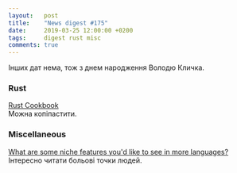 ```yaml
---
layout:   post
title:    "News digest #175"
date:     2019-03-25 12:00:00 +0200
tags:     digest rust misc
comments: true
---
```


Інших дат нема, тож з днем народження Володю Кличка.

### Rust

[Rust Cookbook](https://rust-lang-nursery.github.io/rust-cookbook/)<br/>
Можна копіпастити.

### Miscellaneous

[What are some niche features you'd like to see in more languages?](https://www.reddit.com/r/ProgrammingLanguages/comments/b2a61l/what_are_some_niche_features_youd_like_to_see_in/)<br/>
Інтересно читати больові точки людей.
